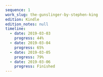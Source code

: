 ```yaml
---
sequence: 1
work_slug: the-gunslinger-by-stephen-king
edition: Kindle
edition_notes: null
timeline:
  - date: 2019-03-03
    progress: 44%
  - date: 2019-03-04
    progress: 65%
  - date: 2019-03-05
    progress: 79%
  - date: 2019-03-06
    progress: Finished
---
```

